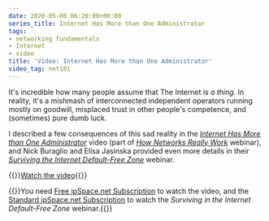 ```yaml
---
date: 2020-05-08 06:20:00+00:00
series_title: Internet Has More than One Administrator
tags:
- networking fundamentals
- Internet
- video
title: 'Video: Internet Has More than One Administrator'
video_tag: net101
---
```

It's incredible how many people assume that The Internet is _a thing_. In reality, it's a mishmash of interconnected independent operators running mostly on goodwill, misplaced trust in other people's competence, and (sometimes) pure dumb luck. 

I described a few consequences of this sad reality in the _[Internet Has More than One Administrator](https://my.ipspace.net/bin/get/Net101/F2.5%20-%20Internet%20Has%20More%20than%20One%20Administrator.mp4?doccode=Net101)_ video (part of _[How Networks Really Work](https://www.ipspace.net/How_Networks_Really_Work)_ webinar), and Nick Buraglio and Elisa Jasinska provided even more details in their _[Surviving the Internet Default-Free Zone](https://www.ipspace.net/Surviving_the_Internet_Default_Free_Zone)_ webinar.

{{<jump>}}[Watch the video](https://my.ipspace.net/bin/get/Net101/F2.5%20-%20Internet%20Has%20More%20than%20One%20Administrator.mp4?doccode=Net101){{</jump>}}

{{<note free>}}You need [Free ipSpace.net Subscription](https://www.ipspace.net/Subscription/Free) to watch the video, and the [Standard ipSpace.net Subscription](https://www.ipspace.net/Subscription/) to watch the _Surviving in the Internet Default-Free Zone_ webinar.{{</note>}}

